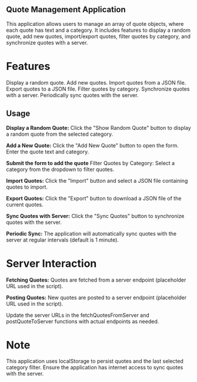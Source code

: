 ## Quote Management Application

This application allows users to manage an array of quote objects, where each quote has text and a category. It includes features to display a random quote, add new quotes, import/export quotes, filter quotes by category, and synchronize quotes with a server.

# Features

Display a random quote.
Add new quotes.
Import quotes from a JSON file.
Export quotes to a JSON file.
Filter quotes by category.
Synchronize quotes with a server.
Periodically sync quotes with the server.



## Usage

**Display a Random Quote:** Click the "Show Random Quote" button to display a random quote from the selected category.

**Add a New Quote:** Click the "Add New Quote" button to open the form.
Enter the quote text and category.

**Submit the form to add the quote** Filter Quotes by Category: Select a category from the dropdown to filter quotes.

**Import Quotes:** Click the "Import" button and select a JSON file containing quotes to import.

**Export Quotes:** Click the "Export" button to download a JSON file of the current quotes.

**Sync Quotes with Server:** Click the "Sync Quotes" button to synchronize quotes with the server.

**Periodic Sync:** The application will automatically sync quotes with the server at regular intervals (default is 1 minute).

# Server Interaction
**Fetching Quotes:** Quotes are fetched from a server endpoint (placeholder URL used in the script).

**Posting Quotes:** New quotes are posted to a server endpoint (placeholder URL used in the script).

Update the server URLs in the fetchQuotesFromServer and postQuoteToServer functions with actual endpoints as needed.

# Note
This application uses localStorage to persist quotes and the last selected category filter.
Ensure the application has internet access to sync quotes with the server.